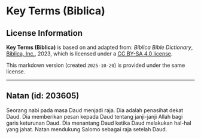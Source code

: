 # Key Terms (Biblica)

## License Information

**Key Terms (Biblica)** is based on and adapted from: _Biblica Bible Dictionary_, [Biblica, Inc.](https://www.biblica.com/), 2023, which is licensed under a [CC BY-SA 4.0 license](https://creativecommons.org/licenses/by-sa/4.0/legalcode.en).

This markdown version (created `2025-10-20`) is provided under the same license.



--------------------------------

## Natan (id: 203605)

Seorang nabi pada masa Daud menjadi raja. Dia adalah penasihat dekat Daud. Dia memberikan pesan kepada Daud tentang janji\-janji Allah bagi garis keturunan Daud. Dia menantang Daud ketika Daud melakukan hal\-hal yang jahat. Natan mendukung Salomo sebagai raja setelah Daud.


